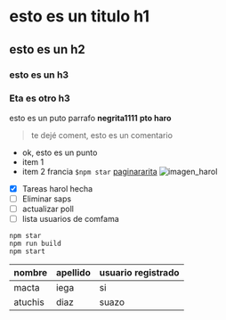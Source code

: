 # esto es un titulo h1
## esto es un h2
### esto es un h3
### Eta es otro h3
esto es un puto parrafo
**negrita1111** **pto haro**
>te dejé coment, esto es un comentario 
- ok, esto es un punto
- item 1
- item 2 francia
`$npm star`
[paginararita](https://www.google.com/?hl=es)
![imagen_harol](https://placeimg.com/640/480/any)
- [x] Tareas harol hecha
- [ ] Eliminar saps
- [ ] actualizar poll
- [ ] lista usuarios de comfama
``` 
npm star
npm run build
npm start
 ```
 |nombre|apellido|usuario registrado
 |--------|--------|------
 |macta|iega|si
 |atuchis|diaz|suazo
 
 



